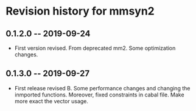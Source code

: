 # Revision history for mmsyn2

## 0.1.2.0 -- 2019-09-24

* First version revised. From deprecated mm2. Some optimization changes.

## 0.1.3.0 -- 2019-09-27

* First release revised B. Some performance changes and changing the inmported functions. 
Moreover, fixed constraints in cabal file. Make more exact the vector usage.


